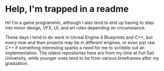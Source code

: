 # Help, I'm trapped in a readme

Hi! I'm a game programmer, although I also tend to end up having to step into minor design, VFX, UI, and art roles depending on circumstance.

These days I tend to do work in Unreal Engine 4 Blueprints and C++, but every now and then projects may be in different engines, or even just raw C++ if something interesting sparks a need for me to scribble out an implementation. The oldest repositories here are from my time at Full Sail University, while younger ones tend to be from various timeframes after my graduation.

<!--
**Ahroozle/Ahroozle** is a ✨ _special_ ✨ repository because its `README.md` (this file) appears on your GitHub profile.

Here are some ideas to get you started:

- 🔭 I’m currently working on ...
- 🌱 I’m currently learning ...
- 👯 I’m looking to collaborate on ...
- 🤔 I’m looking for help with ...
- 💬 Ask me about ...
- 📫 How to reach me: ...
- 😄 Pronouns: ...
- ⚡ Fun fact: ...
-->
